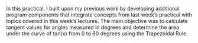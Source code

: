 In this practical, I built upon my previous work by developing additional program components that integrate concepts from last week’s practical with topics covered in this week’s lectures. The main objective was to calculate tangent values for angles measured in degrees and determine the area under the curve of 
tan(x) from 0 to 60 degrees using the Trapezoidal Rule.
